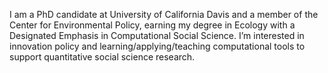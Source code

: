 I am a PhD candidate at University of California Davis and a member of the Center for Environmental Policy, earning my degree in Ecology with a Designated Emphasis in Computational Social Science. I’m interested in innovation policy and learning/applying/teaching computational tools to support quantitative social science research. 

<!---
liza-wood/liza-wood is a ✨ special ✨ repository because its `README.md` (this file) appears on your GitHub profile.
You can click the Preview link to take a look at your changes.
--->
